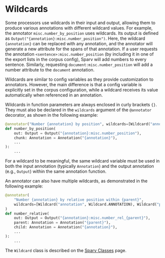 # Wildcards

Some processors use wildcards in their input and output, allowing them to produce various annotations with different
wildcard values. For example, the annotator `misc.number_by_position` uses wildcards. Its output is defined as
`Output("{annotation}:misc.number_position")`. Here, the wildcard `{annotation}` can be replaced with any annotation,
and the annotator will generate a new attribute for the spans of that annotation. If a user requests the annotation
`<sentence>:misc.number_position` (by including it in one of the export lists in the corpus config), Sparv will add
numbers to every sentence. Similarly, requesting `document:misc.number_position` will add a number attribute to the
`document` annotation.

Wildcards are similar to config variables as they provide customization to annotators. However, the main difference is
that a config variable is explicitly set in the corpus configuration, while a wildcard receives its value automatically
when referenced in an annotation.

Wildcards in function parameters are always enclosed in curly brackets `{}`. They must also be declared in the
`wildcards` argument of the `@annotator` decorator, as shown in the following example:

```python
@annotator("Number {annotation} by position", wildcards=[Wildcard("annotation", Wildcard.ANNOTATION)])
def number_by_position(
    out: Output = Output("{annotation}:misc.number_position"),
    chunk: Annotation = Annotation("{annotation}"),
    ...
):
    ...
```

For a wildcard to be meaningful, the same wildcard variable must be used in both the input annotation (typically
`Annotation`) and the output annotation (e.g., `Output`) within the same annotation function.

An annotator can also have multiple wildcards, as demonstrated in the following example:

```python
@annotator(
    "Number {annotation} by relative position within {parent}",
    wildcards=[Wildcard("annotation", Wildcard.ANNOTATION), Wildcard("parent", Wildcard.ANNOTATION)],
)
def number_relative(
    out: Output = Output("{annotation}:misc.number_rel_{parent}"),
    parent: Annotation = Annotation("{parent}"),
    child: Annotation = Annotation("{annotation}"),
    ...
):
    ...
```

The `Wildcard` class is described on the [Sparv Classes](sparv-classes.md) page.

